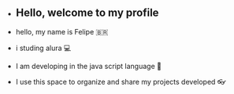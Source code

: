 - ## Hello, welcome to my profile 

-  hello, my name is Felipe 🇧🇷
-  i studing alura 💻
-  I am developing in the java script language 📖
-  I use this space to organize and share my projects developed 👓
